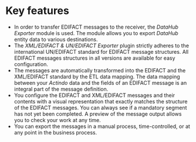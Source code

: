 # Key features

- In order to transfer EDIFACT messages to the receiver, the *DataHub Exporter* module is used. The module allows you to export *DataHub* entity data to various destinations. 
- The *XML/EDIFACT & UN/EDIFACT Exporter* plugin strictly adheres to the international UN/EDIFACT standard for EDIFACT message structures. All EDIFACT messages structures in all versions are available for easy configuration.  
- The messages are automatically transformed into the EDIFACT and the XML/EDIFACT standard by the ETL data mapping. The data mapping between your *Actindo* data and the fields of an EDIFACT message is an integral part of the message definition.
- You configure the EDIFACT and XML/EDIFACT messages and their contents with a visual representation that exactly matches the structure of the EDIFACT messages. You can always see if a mandatory segment has not yet been completed. A preview of the message output allows you to check your work at any time.
- You can export the messages in a manual process, time-controlled, or at any point in the business process.



